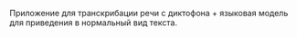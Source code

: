 Приложение для транскрибации речи с диктофона + языковая модель для приведения в нормальный вид текста.
